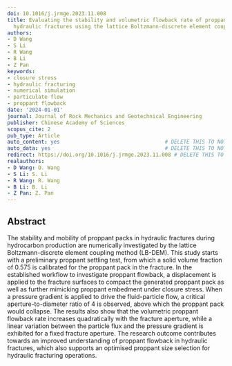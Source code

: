 ```yaml
---
doi: 10.1016/j.jrmge.2023.11.008
title: Evaluating the stability and volumetric flowback rate of proppant packs in
  hydraulic fractures using the lattice Boltzmann-discrete element coupling method
authors:
- D Wang
- S Li
- R Wang
- B Li
- Z Pan
keywords:
- closure stress
- hydraulic fracturing
- numerical simulation
- particulate flow
- proppant flowback
date: '2024-01-01'
journal: Journal of Rock Mechanics and Geotechnical Engineering
publisher: Chinese Academy of Sciences
scopus_cite: 2
pub_type: Article
auto_content: yes                                  # DELETE THIS TO NOT AUTO GENERATE CONTENT
auto_data: yes                                     # DELETE THIS TO NOT AUTO GENERATE METADATA
redirect: https://doi.org/10.1016/j.jrmge.2023.11.008 # DELETE THIS TO NOT REDIRECT
realauthors:
- D Wang: D. Wang
- S Li: S. Li
- R Wang: R. Wang
- B Li: B. Li
- Z Pan: Z. Pan
---
```



## Abstract
The stability and mobility of proppant packs in hydraulic fractures during hydrocarbon production are numerically investigated by the lattice Boltzmann-discrete element coupling method (LB-DEM). This study starts with a preliminary proppant settling test, from which a solid volume fraction of 0.575 is calibrated for the proppant pack in the fracture. In the established workflow to investigate proppant flowback, a displacement is applied to the fracture surfaces to compact the generated proppant pack as well as further mimicking proppant embedment under closure stress. When a pressure gradient is applied to drive the fluid-particle flow, a critical aperture-to-diameter ratio of 4 is observed, above which the proppant pack would collapse. The results also show that the volumetric proppant flowback rate increases quadratically with the fracture aperture, while a linear variation between the particle flux and the pressure gradient is exhibited for a fixed fracture aperture. The research outcome contributes towards an improved understanding of proppant flowback in hydraulic fractures, which also supports an optimised proppant size selection for hydraulic fracturing operations.
